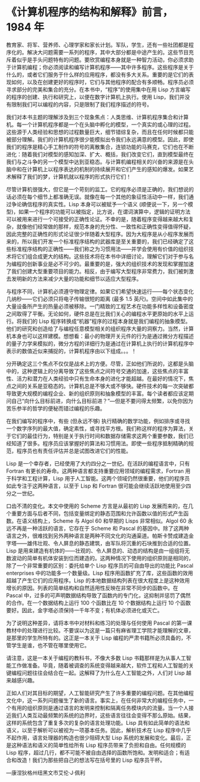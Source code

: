 # 《计算机程序的结构和解释》前言，1984 年

教育家、将军、营养师、心理学家和家长计划。军队，学生，还有一些社团都是程序化的。解决大问题需要一系列的程序，其中大部分都是中途产生的。这些节目充斥着似乎是手头问题特有的问题。要欣赏编程本身就是一种智力活动，你必须求助于计算机编程；你必须阅读和编写计算机程序——其中许多程序。这些程序是关于什么的，或者它们服务于什么样的应用程序，都没有多大关系。重要的是它们的表现如何，以及在创建更好的程序时，它们与其他程序的配合有多顺畅。程序员必须寻求部分的完美和集合的充分。在本书中，“程序”的使用集中在用 Lisp 方言编写的程序的创建、执行和研究上，以便在数字计算机上执行。使用 Lisp，我们并没有限制我们可以编程的内容，只是限制了我们程序描述的符号。

我们对本书主题的理解涉及到三个现象焦点：人类思维、计算机程序集合和计算机。每一个计算机程序都是一个在头脑中孵化的模型，一个真实的或心理的过程。这些源于人类经验和思想的过程数量巨大，细节错综复杂，而且在任何时候都只能被部分理解。我们的计算机程序很少能模拟出令我们永远满意的模型。因此，即使我们的程序是精心手工制作的符号的离散集合，连锁功能的马赛克，它们也在不断进化：随着我们对模型的感知加深、扩大、概括，我们改变它们，直到模型最终在我们与之斗争的另一个模型中达到亚稳态。与计算机编程相关的兴奋的来源是在头脑中和在计算机上以程序表达的机制的持续展开和它们产生的感知的爆发。如果艺术解释了我们的梦，计算机就以程序的形式执行它们！

尽管计算机很强大，但它是一个苛刻的监工。它的程序必须是正确的，我们想说的话必须在每个细节上都准确无误。就像在每一个其他的象征性活动中一样，我们通过争论确信程序的真实性。Lisp 本身可以被赋予一个语义 (顺便说一下，另一个模型)，如果一个程序的功能可以被指定，比方说，在谓词演算中，逻辑的证明方法可以被用来进行一个可接受的正确性论证。不幸的是，随着程序变得越来越大和复杂，就像他们经常做的那样，规范本身的充分性、一致性和正确性变得值得怀疑，因此完整的正确性的形式论证很少伴随着大型程序。因为大程序是从小程序发展而来的，所以我们开发一个标准程序结构的武器库是至关重要的，我们已经确定了这些标准程序结构的正确性——我们称之为习惯用法——并学会使用有价值的组织技术将它们组合成更大的结构。这些技术将在本书中详细讨论，理解它们对于参与名为编程的创新事业是必不可少的。最重要的是，强大的组织技术的发现和掌握加速了我们创建大型重要项目的能力。相反，由于编写大型程序非常费力，我们被刺激去发明新的方法来减少大量的功能和细节以适应大型程序。

与程序不同，计算机必须遵守物理定律。如果它们希望快速运行——每个状态变化几纳秒——它们必须只将电子传输很短的距离 (最多 1.5 英尺)。空间中如此集中的大量设备所产生的热量必须被移除。一门精致的工程艺术在功能多样性和设备密度之间取得了平衡。无论如何，硬件总是在比我们关心的编程水平更原始的水平上运行。将我们的 Lisp 程序转换成“机器”程序的过程本身就是我们编程的抽象模型。他们的研究和创造给了与编程任意模型相关的组织程序大量的洞察力。当然，计算机本身也可以这样建模。想想看：最小的物理开关元件的行为是通过微分方程描述的量子力学来模拟的，微分方程的详细行为是通过在计算机上执行的计算机程序中表示的数值近似来捕捉的，计算机程序由以下组成。。。！

分开确定这三个焦点不仅仅是战术上的方便。尽管，正如他们所说的，这都是头脑中的，这种逻辑上的分离导致了这些焦点之间符号交通的加速，这些焦点的丰富性、活力和潜力在人类经验中只有生命本身的进化才能超越。在最好的情况下，焦点之间的关系是亚稳态的。计算机总是不够大或不够快。硬件技术的每一次突破都导致更大规模的编程企业、新的组织原则和抽象模型的丰富。每个读者都应该定期问自己“向什么目标前进，向什么目标前进？”—但是不要问得太频繁，以免你因为苦乐参半的哲学的便秘而错过编程的乐趣。

在我们编写的程序中，有些 (但永远不够) 执行精确的数学功能，例如排序或寻找一个数字序列的最大值，确定素性，或寻找平方根。我们称这样的程序为算法，关于它们的最佳行为，特别是关于执行时间和数据存储需求这两个重要参数，我们已经知道了很多。程序员应该掌握好的算法和习惯用法。即使一些程序抵制精确的规范，程序员也有责任评估并总是试图改进它们的性能。

Lisp 是一个幸存者，已经使用了大约四分之一世纪。在活跃的编程语言中，只有 Fortran 有更长的寿命。这两种语言都支持重要应用领域的编程需求，Fortran 用于科学和工程计算，Lisp 用于人工智能。这两个领域仍然很重要，他们的程序员如此专注于这两种语言，以至于 Lisp 和 Fortran 很可能会继续活跃地使用至少四分之一世纪。

口齿不清的变化。本文中使用的 Scheme 方言是从最初的 Lisp 发展而来的，在几个重要方面与后者不同，包括变量绑定的静态范围和允许函数以值的形式产生函数。在语义结构上，Scheme 与 Algol 60 和早期的 Lisps 非常相似。Algol 60 永远不再是一种活跃的语言，它存在于 Scheme 和 Pascal 的基因中。除了这两种语言之外，很难找到另外两种语言是两种不同文化的沟通渠道。帕斯卡赞成建造金字塔——雄伟壮观、令人屏息的静态建筑，由军队将沉重的石块推到合适的位置。Lisp 是用来建造有机体的——壮观的、令人屏息的、动态的结构是由一组组将无数波动的简单有机体安装到位而建造的。这两种情况下使用的组织原则是相同的，除了一个非常重要的区别：委托给单个 Lisp 程序员的可自由导出的功能比 Pascal enterprises 中的功能多一个数量级。Lisp 程序用函数扩充了库，这些函数的效用超越了产生它们的应用程序。Lisp 的本地数据结构列表在很大程度上是这种效用增长的原因。列表的简单结构和自然适用性反映在非常不同步的函数中。在 Pascal 中，过多的可声明数据结构导致了函数内的专门化，这抑制并惩罚了偶然的合作。在一个数据结构上运行 100 个函数比在 10 个数据结构上运行 10 个函数要好。因此，金字塔必须保持一千年不变；有机体必须进化或灭亡。

为了说明这种差异，请将本书中对材料和练习的处理与任何使用 Pascal 的第一课教材中的处理进行比较。不要误以为这是一篇只有麻省理工学院才能理解的文章，是那里的学生所特有的。这正是一本关于 Lisp 编程的严肃书籍所必须具备的，不管学生是谁，也不管在哪里使用它。

请注意，这是一本关于编程的教科书，不像大多数 Lisp 书籍那样是为从事人工智能工作做准备。毕竟，随着被调查的系统变得越来越大，软件工程和人工智能的关键编程问题往往会结合在一起。这解释了为什么在人工智能之外，人们对 Lisp 越来越感兴趣。

正如人们对其目标的期望，人工智能研究产生了许多重要的编程问题。在其他编程文化中，这一系列问题催生了新的语言。事实上，在任何非常大的编程任务中，一个有用的组织原则是通过语言的发明来控制和隔离任务模块内的流量。当一个人接近我们人类互动最频繁的系统的边界时，这些语言往往会变得不那么原始。结果，这样的系统包含了重复多次的复杂的语言处理功能。Lisp 具有如此简单的语法和语义，以至于解析可以被视为一项基本任务。因此，解析技术在 Lisp 程序中几乎不起作用，语言处理器的构造也很少阻碍大型 Lisp 系统的发展和变化。最后，正是这种语法和语义的简单性给所有 Lisp 程序员带来了负担和自由。任何规模的 Lisp 程序，超过几行，都不可能不被自由选择的函数所饱和。发明和适合；有适合和改造！我们为那些把自己的想法写在括号里的 Lisp 程序员干杯。

—康涅狄格州纽黑文市艾伦·J·佩利
